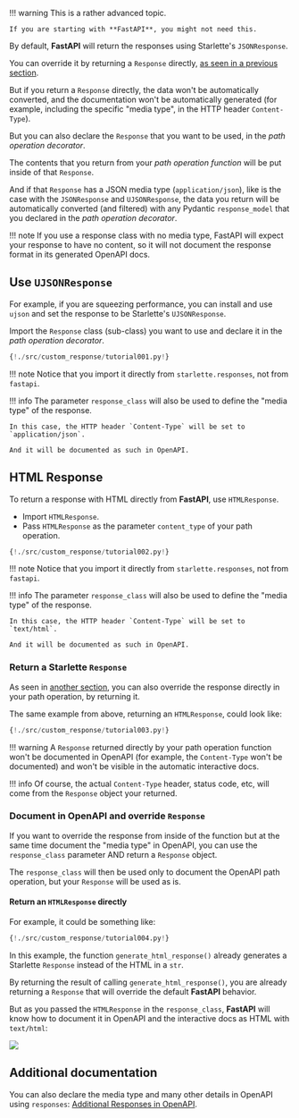 !!! warning
    This is a rather advanced topic.

    If you are starting with **FastAPI**, you might not need this.

By default, **FastAPI** will return the responses using Starlette's `JSONResponse`.

You can override it by returning a `Response` directly, <a href="https://fastapi.tiangolo.com/tutorial/response-directly/" target="_blank">as seen in a previous section</a>.

But if you return a `Response` directly, the data won't be automatically converted, and the documentation won't be automatically generated (for example, including the specific "media type", in the HTTP header `Content-Type`).

But you can also declare the `Response` that you want to be used, in the *path operation decorator*.

The contents that you return from your *path operation function* will be put inside of that `Response`.

And if that `Response` has a JSON media type (`application/json`), like is the case with the `JSONResponse` and `UJSONResponse`, the data you return will be automatically converted (and filtered) with any Pydantic `response_model` that you declared in the *path operation decorator*.

!!! note
    If you use a response class with no media type, FastAPI will expect your response to have no content, so it will not document the response format in its generated OpenAPI docs.

## Use `UJSONResponse`

For example, if you are squeezing performance, you can install and use `ujson` and set the response to be Starlette's `UJSONResponse`.

Import the `Response` class (sub-class) you want to use and declare it in the *path operation decorator*.

```Python hl_lines="2 7"
{!./src/custom_response/tutorial001.py!}
```

!!! note
    Notice that you import it directly from `starlette.responses`, not from `fastapi`.

!!! info
    The parameter `response_class` will also be used to define the "media type" of the response.

    In this case, the HTTP header `Content-Type` will be set to `application/json`.

    And it will be documented as such in OpenAPI.

## HTML Response

To return a response with HTML directly from **FastAPI**, use `HTMLResponse`.

* Import `HTMLResponse`.
* Pass `HTMLResponse` as the parameter `content_type` of your path operation.

```Python hl_lines="2 7"
{!./src/custom_response/tutorial002.py!}
```

!!! note
    Notice that you import it directly from `starlette.responses`, not from `fastapi`.

!!! info
    The parameter `response_class` will also be used to define the "media type" of the response.

    In this case, the HTTP header `Content-Type` will be set to `text/html`.

    And it will be documented as such in OpenAPI.

### Return a Starlette `Response`

As seen in <a href="https://fastapi.tiangolo.com/tutorial/response-directly/" target="_blank">another section</a>, you can also override the response directly in your path operation, by returning it.

The same example from above, returning an `HTMLResponse`, could look like:

```Python hl_lines="2 7 19"
{!./src/custom_response/tutorial003.py!}
```

!!! warning
    A `Response` returned directly by your path operation function won't be documented in OpenAPI (for example, the `Content-Type` won't be documented) and won't be visible in the automatic interactive docs.

!!! info
    Of course, the actual `Content-Type` header, status code, etc, will come from the `Response` object your returned.

### Document in OpenAPI and override `Response`

If you want to override the response from inside of the function but at the same time document the "media type" in OpenAPI, you can use the `response_class` parameter AND return a `Response` object.

The `response_class` will then be used only to document the OpenAPI path operation, but your `Response` will be used as is.

#### Return an `HTMLResponse` directly

For example, it could be something like:

```Python hl_lines="7 23 21"
{!./src/custom_response/tutorial004.py!}
```

In this example, the function `generate_html_response()` already generates a Starlette `Response` instead of the HTML in a `str`.

By returning the result of calling `generate_html_response()`, you are already returning a `Response` that will override the default **FastAPI** behavior.

But as you passed the `HTMLResponse` in the `response_class`, **FastAPI** will know how to document it in OpenAPI and the interactive docs as HTML with `text/html`:

<img src="/img/tutorial/custom-response/image01.png">

## Additional documentation

You can also declare the media type and many other details in OpenAPI using `responses`: <a href="https://fastapi.tiangolo.com/tutorial/additional-responses/" target="_blank">Additional Responses in OpenAPI</a>.
